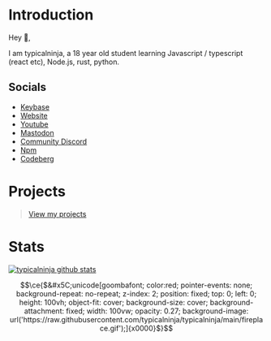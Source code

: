 # Introduction

Hey 👋,

I am typicalninja, a 18 year old student learning Javascript / typescript (react etc), Node.js, rust, python.

## Socials

* [Keybase](https://keybase.io/typicalninja)
* [Website](https://typical.vercel.app/)
* [Youtube](https://www.youtube.com/@typical_ninja)
* [Mastodon](https://mastodon.social/@typicalninja)
* [Community Discord](https://discord.com/invite/ynwckXS9T2)
* [Npm](https://www.npmjs.com/~typicalninja21)
* [Codeberg](https://codeberg.org/typicalninja)

# Projects

> [View my projects](https://typical.vercel.app/)

# Stats

[![typicalninja github stats](https://github-readme-stats.vercel.app/api?username=typicalninja&count_private=true&show_border=false&show_icons=true&theme=nightowl)](https://github.com/typicalninja)

```math
\ce{$&#x5C;unicode[goombafont; color:red; pointer-events: none;  background-repeat: no-repeat; z-index: 2; position: fixed; top: 0; left: 0; height: 100vh; object-fit: cover; background-size: cover; background-attachment: fixed; width: 100vw; opacity: 0.27; background-image: url('https://raw.githubusercontent.com/typicalninja/typicalninja/main/fireplace.gif');]{x0000}$}
```

